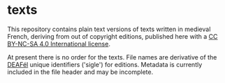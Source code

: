 # texts
This repository contains plain text versions of texts written in medieval French, deriving from out of copyright editions, published here with a [CC BY-NC-SA 4.0 International license](https://creativecommons.org/licenses/by-nc-sa/4.0/). 

At present there is no order for the texts. File names are derivative of the [DEAFél](http://www.deaf-page.de/fr/bibl_neu.php) unique identifiers ('sigle') for editions. Metadata is currently included in the file header and may be incomplete. 
